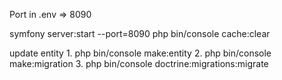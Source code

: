 
Port in .env => 8090

symfony server:start --port=8090
php bin/console cache:clear

update entity
    1. php bin/console make:entity
    2. php bin/console make:migration
    3. php bin/console doctrine:migrations:migrate